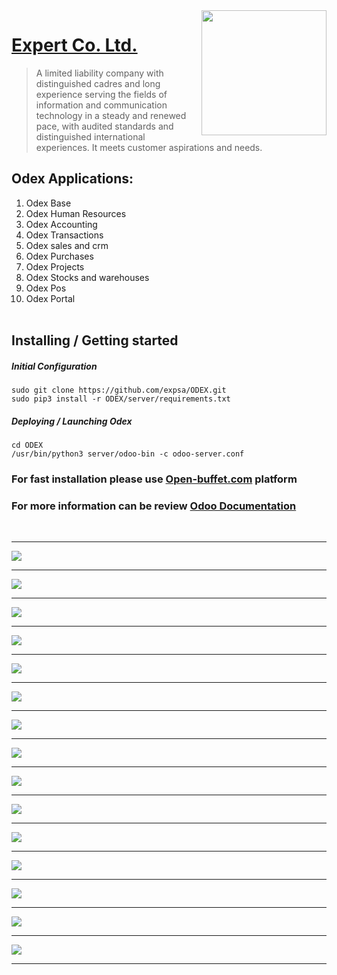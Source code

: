 <img src="expert-logo.png" align="right" width="200"  height="200" />

#  [Expert Co. Ltd.](http://exp-sa.com/)

> A limited liability company with distinguished cadres and long experience serving the fields of information and communication technology in a steady and renewed pace, with audited standards and distinguished international experiences.
It meets customer aspirations and needs.


## Odex Applications:
1.  Odex Base 
2.  Odex Human Resources
3.  Odex Accounting
4.  Odex Transactions
5.  Odex sales and crm
6.  Odex Purchases
7.  Odex Projects
8.  Odex Stocks and warehouses
9.  Odex Pos
10. Odex Portal<br/><br/>
## Installing / Getting started
##### Initial Configuration
```shell
sudo git clone https://github.com/expsa/ODEX.git
sudo pip3 install -r ODEX/server/requirements.txt
```
##### Deploying / Launching Odex
```shell
cd ODEX
/usr/bin/python3 server/odoo-bin -c odoo-server.conf
```

### For fast installation please use [Open-buffet.com](https://open-buffet.com) platform
### For more information can be review [Odoo Documentation](https://www.odoo.com/documentation/11.0/setup/install.html#source-install)
<br/>
<hr/><img src="Document-page/Document-page-001.jpg" />
<hr/><img src="Document-page/Document-page-002.jpg" />
<hr/><img src="Document-page/Document-page-003.jpg" />
<hr/><img src="Document-page/Document-page-004.jpg" />
<hr/><img src="Document-page/Document-page-005.jpg" />
<hr/><img src="Document-page/Document-page-006.jpg" />
<hr/><img src="Document-page/Document-page-007.jpg" />
<hr/><img src="Document-page/Document-page-008.jpg" />
<hr/><img src="Document-page/Document-page-009.jpg" />
<hr/><img src="Document-page/Document-page-010.jpg" />
<hr/><img src="Document-page/Document-page-011.jpg" />
<hr/><img src="Document-page/Document-page-012.jpg" />
<hr/><img src="Document-page/Document-page-013.jpg" />
<hr/><img src="Document-page/Document-page-014.jpg" />
<hr/><img src="Document-page/Document-page-015.jpg" /><hr/>
